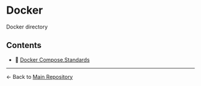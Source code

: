 # Docker

Docker directory

## Contents

- 📄 [Docker Compose.Standards](./docker-compose.standards.yml)

---

← Back to [Main Repository](../../../README.md)
